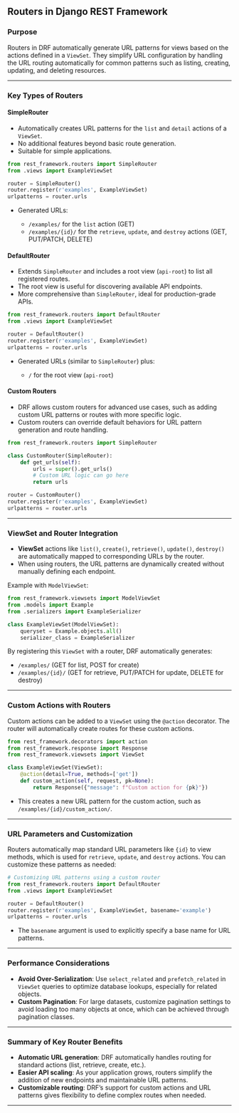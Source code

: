 ## Routers in Django REST Framework

### Purpose

Routers in DRF automatically generate URL patterns for views based on the actions defined in a `ViewSet`. They simplify URL configuration by handling the URL routing automatically for common patterns such as listing, creating, updating, and deleting resources.

---

### Key Types of Routers

#### SimpleRouter

* Automatically creates URL patterns for the `list` and `detail` actions of a `ViewSet`.
* No additional features beyond basic route generation.
* Suitable for simple applications.

```python
from rest_framework.routers import SimpleRouter
from .views import ExampleViewSet

router = SimpleRouter()
router.register(r'examples', ExampleViewSet)
urlpatterns = router.urls
```

* Generated URLs:

  * `/examples/` for the `list` action (GET)
  * `/examples/{id}/` for the `retrieve`, `update`, and `destroy` actions (GET, PUT/PATCH, DELETE)

#### DefaultRouter

* Extends `SimpleRouter` and includes a root view (`api-root`) to list all registered routes.
* The root view is useful for discovering available API endpoints.
* More comprehensive than `SimpleRouter`, ideal for production-grade APIs.

```python
from rest_framework.routers import DefaultRouter
from .views import ExampleViewSet

router = DefaultRouter()
router.register(r'examples', ExampleViewSet)
urlpatterns = router.urls
```

* Generated URLs (similar to `SimpleRouter`) plus:

  * `/` for the root view (`api-root`)

#### Custom Routers

* DRF allows custom routers for advanced use cases, such as adding custom URL patterns or routes with more specific logic.
* Custom routers can override default behaviors for URL pattern generation and route handling.

```python
from rest_framework.routers import SimpleRouter

class CustomRouter(SimpleRouter):
    def get_urls(self):
        urls = super().get_urls()
        # Custom URL logic can go here
        return urls

router = CustomRouter()
router.register(r'examples', ExampleViewSet)
urlpatterns = router.urls
```

---

### ViewSet and Router Integration

* **ViewSet** actions like `list()`, `create()`, `retrieve()`, `update()`, `destroy()` are automatically mapped to corresponding URLs by the router.
* When using routers, the URL patterns are dynamically created without manually defining each endpoint.

Example with `ModelViewSet`:

```python
from rest_framework.viewsets import ModelViewSet
from .models import Example
from .serializers import ExampleSerializer

class ExampleViewSet(ModelViewSet):
    queryset = Example.objects.all()
    serializer_class = ExampleSerializer
```

By registering this `ViewSet` with a router, DRF automatically generates:

* `/examples/` (GET for list, POST for create)
* `/examples/{id}/` (GET for retrieve, PUT/PATCH for update, DELETE for destroy)

---

### Custom Actions with Routers

Custom actions can be added to a `ViewSet` using the `@action` decorator. The router will automatically create routes for these custom actions.

```python
from rest_framework.decorators import action
from rest_framework.response import Response
from rest_framework.viewsets import ViewSet

class ExampleViewSet(ViewSet):
    @action(detail=True, methods=['get'])
    def custom_action(self, request, pk=None):
        return Response({"message": f"Custom action for {pk}"})
```

* This creates a new URL pattern for the custom action, such as `/examples/{id}/custom_action/`.

---

### URL Parameters and Customization

Routers automatically map standard URL parameters like `{id}` to view methods, which is used for `retrieve`, `update`, and `destroy` actions. You can customize these patterns as needed:

```python
# Customizing URL patterns using a custom router
from rest_framework.routers import DefaultRouter
from .views import ExampleViewSet

router = DefaultRouter()
router.register(r'examples', ExampleViewSet, basename='example')
urlpatterns = router.urls
```

* The `basename` argument is used to explicitly specify a base name for URL patterns.

---

### Performance Considerations

* **Avoid Over-Serialization**: Use `select_related` and `prefetch_related` in `ViewSet` queries to optimize database lookups, especially for related objects.
* **Custom Pagination**: For large datasets, customize pagination settings to avoid loading too many objects at once, which can be achieved through pagination classes.

---

### Summary of Key Router Benefits

* **Automatic URL generation**: DRF automatically handles routing for standard actions (list, retrieve, create, etc.).
* **Easier API scaling**: As your application grows, routers simplify the addition of new endpoints and maintainable URL patterns.
* **Customizable routing**: DRF’s support for custom actions and URL patterns gives flexibility to define complex routes when needed.

---

